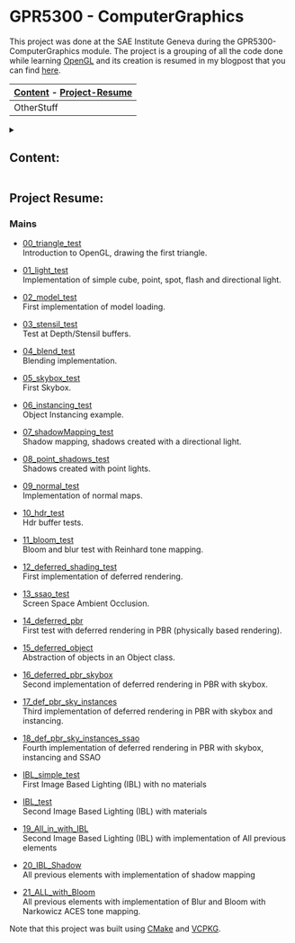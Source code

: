 # GPR5300 - ComputerGraphics

This project was done at the SAE Institute Geneva during the GPR5300-ComputerGraphics module.
The project is a grouping of all the code done while learning [OpenGL](https://www.opengl.org/) and its creation 
is resumed in my blogpost that you can find [here](https://sstyles93.github.io/).

[Content](#content) - [Project-Resume](#project-resume) |
----- |
OtherStuff |



<details>
<summary> <h2> Content: </h2> </summary>
<p>         

-	[Data](https://github.com/SStyles93/opengl-scene/tree/main/data)  
	Contains the shaders used for the project. You can download the textures and objects [here]().	

-	[Include](https://github.com/SStyles93/opengl-scene/tree/main/include)   
	Contains all the header files

-	[Main](https://github.com/SStyles93/opengl-scene/tree/main/main)  
	Contains all the Scenes that illustrate the different steps of OpenGL

-	[Src](https://github.com/SStyles93/opengl-scene/tree/main/src)  
	Contains all the .cpp files

</p>
</details>

## Project Resume:

### Mains

-	[00_triangle_test](https://github.com/SStyles93/opengl-scene/blob/main/main/00_triangle_test.cpp)  
	Introduction to OpenGL, drawing the first triangle.

-	[01_light_test](https://github.com/SStyles93/opengl-scene/blob/main/main/01_light_test.cpp)  
	Implementation of simple cube, point, spot, flash and directional light.

-	[02_model_test](https://github.com/SStyles93/opengl-scene/blob/main/main/02_model_test.cpp)  
	First implementation of model loading.

-	[03_stensil_test](https://github.com/SStyles93/opengl-scene/blob/main/main/03_stensil_test.cpp)  
	Test at Depth/Stensil buffers.

-	[04_blend_test](https://github.com/SStyles93/opengl-scene/blob/main/main/04_blend_test.cpp)  
	Blending implementation.

-	[05_skybox_test](https://github.com/SStyles93/opengl-scene/blob/main/main/05_skybox_test.cpp)  
	First Skybox.

-	[06_instancing_test](https://github.com/SStyles93/opengl-scene/blob/main/main/06_instancing_test.cpp)  
	Object Instancing example.

-	[07_shadowMapping_test](https://github.com/SStyles93/opengl-scene/blob/main/main/07_shadowMapping_test.cpp)  
	Shadow mapping, shadows created with a directional light.

-	[08_point_shadows_test](https://github.com/SStyles93/opengl-scene/blob/main/main/08_point_shadows_test.cpp)  
	Shadows created with point lights.

-	[09_normal_test](https://github.com/SStyles93/opengl-scene/blob/main/main/09_normal_test.cpp)  
	Implementation of normal maps.

-	[10_hdr_test](https://github.com/SStyles93/opengl-scene/blob/main/main/10_hdr_test.cpp)  
	Hdr buffer tests.

-	[11_bloom_test](https://github.com/SStyles93/opengl-scene/blob/main/main/11_bloom_test.cpp)  
	Bloom and blur test with Reinhard tone mapping.

-	[12_deferred_shading_test](https://github.com/SStyles93/opengl-scene/blob/main/main/12_deferred_shading_test.cpp)  
	First implementation of deferred rendering.

-	[13_ssao_test](https://github.com/SStyles93/opengl-scene/blob/main/main/13_ssao_test.cpp)  
	Screen Space Ambient Occlusion.

-	[14_deferred_pbr](https://github.com/SStyles93/opengl-scene/blob/main/main/14_deferred_pbr.cpp)  
	First test with deferred rendering in PBR (physically based rendering).

-	[15_deferred_object](https://github.com/SStyles93/opengl-scene/blob/main/main/15_deferred_object.cpp)  
	Abstraction of objects in an Object class.

-	[16_deferred_pbr_skybox](https://github.com/SStyles93/opengl-scene/blob/main/main/16_deferred_pbr_skybox.cpp)  
	Second implementation of deferred rendering in PBR with skybox.

-	[17_def_pbr_sky_instances](https://github.com/SStyles93/opengl-scene/blob/main/main/17_def_pbr_sky_instances.cpp)  
	Third implementation of deferred rendering in PBR with skybox and instancing.

-	[18_def_pbr_sky_instances_ssao](https://github.com/SStyles93/opengl-scene/blob/main/main/18_def_pbr_sky_instances_ssao.cpp)  
	Fourth implementation of deferred rendering in PBR with skybox, instancing and SSAO

-	[IBL_simple_test](https://github.com/SStyles93/opengl-scene/blob/main/main/IBL_simple_test.cpp)  
	First Image Based Lighting (IBL) with no materials

-	[IBL_test](https://github.com/SStyles93/opengl-scene/blob/main/main/IBL_test.cpp)  
	Second Image Based Lighting (IBL) with materials

-	[19_All_in_with_IBL](https://github.com/SStyles93/opengl-scene/blob/main/main/19_All_in_with_IBL.cpp)  
	Second Image Based Lighting (IBL) with implementation of All previous elements

-	[20_IBL_Shadow](https://github.com/SStyles93/opengl-scene/blob/main/main/20_IBL_Shadow.cpp)  
	All previous elements with implementation of shadow mapping

-	[21_ALL_with_Bloom](https://github.com/SStyles93/opengl-scene/blob/main/main/21_ALL_with_Bloom.cpp)  
	All previous elements with implementation of Blur and Bloom with Narkowicz ACES tone mapping.

Note that this project was built using [CMake](https://cmake.org/) and [VCPKG](https://vcpkg.io/en/).

